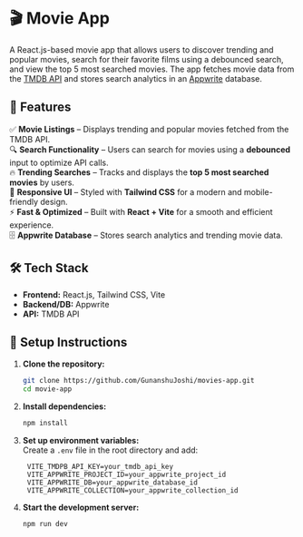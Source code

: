# 🎬 Movie App

A React.js-based movie app that allows users to discover trending and popular movies, search for their favorite films using a debounced search, and view the top 5 most searched movies. The app fetches movie data from the [TMDB API](https://developer.themoviedb.org/reference/intro/getting-started) and stores search analytics in an [Appwrite](https://cloud.appwrite.io/) database.

## 🚀 Features

✅ **Movie Listings** – Displays trending and popular movies fetched from the TMDB API.  
🔍 **Search Functionality** – Users can search for movies using a **debounced** input to optimize API calls.  
🔥 **Trending Searches** – Tracks and displays the **top 5 most searched movies** by users.  
🎨 **Responsive UI** – Styled with **Tailwind CSS** for a modern and mobile-friendly design.  
⚡ **Fast & Optimized** – Built with **React + Vite** for a smooth and efficient experience.  
🗄️ **Appwrite Database** – Stores search analytics and trending movie data.

## 🛠️ Tech Stack

- **Frontend:** React.js, Tailwind CSS, Vite
- **Backend/DB:** Appwrite
- **API:** TMDB API

## 🔧 Setup Instructions

1. **Clone the repository:**

   ```bash
   git clone https://github.com/GunanshuJoshi/movies-app.git
   cd movie-app
   ```

2. **Install dependencies:**

   ```bash
   npm install
   ```

3. **Set up environment variables:**  
   Create a `.env` file in the root directory and add:

   ```plaintext
    VITE_TMDPB_API_KEY=your_tmdb_api_key
    VITE_APPWRITE_PROJECT_ID=your_appwrite_project_id
    VITE_APPWRITE_DB=your_appwrite_database_id
    VITE_APPWRITE_COLLECTION=your_appwrite_collection_id
   ```

4. **Start the development server:**
   ```bash
   npm run dev
   ```
